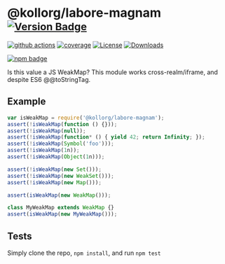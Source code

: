 # @kollorg/labore-magnam <sup>[![Version Badge][npm-version-svg]][package-url]</sup>

[![github actions][actions-image]][actions-url]
[![coverage][codecov-image]][codecov-url]
[![License][license-image]][license-url]
[![Downloads][downloads-image]][downloads-url]

[![npm badge][npm-badge-png]][package-url]

Is this value a JS WeakMap? This module works cross-realm/iframe, and despite ES6 @@toStringTag.

## Example

```js
var isWeakMap = require('@kollorg/labore-magnam');
assert(!isWeakMap(function () {}));
assert(!isWeakMap(null));
assert(!isWeakMap(function* () { yield 42; return Infinity; });
assert(!isWeakMap(Symbol('foo')));
assert(!isWeakMap(1n));
assert(!isWeakMap(Object(1n)));

assert(!isWeakMap(new Set()));
assert(!isWeakMap(new WeakSet()));
assert(!isWeakMap(new Map()));

assert(isWeakMap(new WeakMap()));

class MyWeakMap extends WeakMap {}
assert(isWeakMap(new MyWeakMap()));
```

## Tests
Simply clone the repo, `npm install`, and run `npm test`

[package-url]: https://npmjs.org/package/@kollorg/labore-magnam
[npm-version-svg]: https://versionbadg.es/inspect-js/@kollorg/labore-magnam.svg
[deps-svg]: https://david-dm.org/inspect-js/@kollorg/labore-magnam.svg
[deps-url]: https://david-dm.org/inspect-js/@kollorg/labore-magnam
[dev-deps-svg]: https://david-dm.org/inspect-js/@kollorg/labore-magnam/dev-status.svg
[dev-deps-url]: https://david-dm.org/inspect-js/@kollorg/labore-magnam#info=devDependencies
[npm-badge-png]: https://nodei.co/npm/@kollorg/labore-magnam.png?downloads=true&stars=true
[license-image]: https://img.shields.io/npm/l/@kollorg/labore-magnam.svg
[license-url]: LICENSE
[downloads-image]: https://img.shields.io/npm/dm/@kollorg/labore-magnam.svg
[downloads-url]: https://npm-stat.com/charts.html?package=@kollorg/labore-magnam
[codecov-image]: https://codecov.io/gh/inspect-js/@kollorg/labore-magnam/branch/main/graphs/badge.svg
[codecov-url]: https://app.codecov.io/gh/inspect-js/@kollorg/labore-magnam/
[actions-image]: https://img.shields.io/endpoint?url=https://github-actions-badge-u3jn4tfpocch.runkit.sh/inspect-js/@kollorg/labore-magnam
[actions-url]: https://github.com/kollorg/labore-magnam/actions
